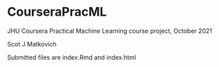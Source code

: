 # CourseraPracML
JHU Coursera Practical Machine Learning course project, October 2021

Scot J Matkovich

Submitted files are index.Rmd and index.html
